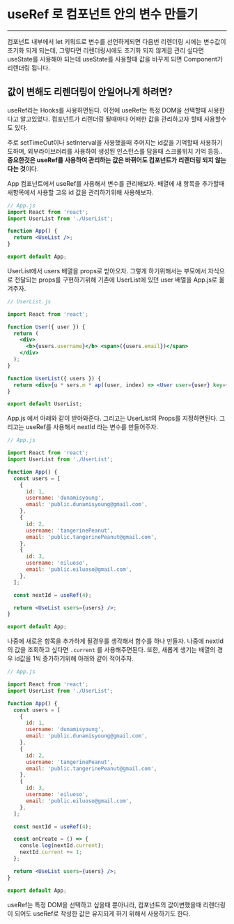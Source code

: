 # useRef 로 컴포넌트 안의 변수 만들기

---

컴포넌트 내부에서 let 키워드로 변수를 선언하게되면 다음번 리렌더링 시에는 변수값이 초기화 되게 되는데, 그렇다면 리렌더링시에도 초기화 되지 않게끔 관리 싶다면 useState를 사용해야 되는데 useState를 사용할때 값을 바꾸게 되면 Component가 리렌더링 됩니다.

## 값이 변해도 리렌더링이 안일어나게 하려면?

useRef라는 Hooks를 사용하면된다. 이전에 useRef는 특정 DOM을 선택할때 사용한다고 알고있었다. 컴포넌트가 리렌더링 될때마다 어떠한 값을 관리하고자 할때 사용할수도 있다.

주로 setTimeOut이나 setInterval을 사용했을때 주어지는 id값을 기억할때 사용하기도하며, 외부라이브러리를 사용하여 생성된 인스턴스를 담을때 스크롤위치 기억 등등.. **중요한것은 useRef를 사용하여 관리하는 값은 바뀌어도 컴포넌트가 리렌더링 되지 않는다는 것**이다.

App 컴포넌트에서 useRef를 사용해서 변수를 관리해보자. 배열에 새 항목을 추가할때 새항목에서 사용할 고유 id 값을 관리하기위해 사용해보자.

```jsx
// App.js
import React from 'react';
import UserList from './UserList';

function App() {
  return <UseList />;
}

export default App;
```

UserList에서 users 배열을 props로 받아오자. 그렇게 하기위해서는 부모에서 자식으로 전달되는 props를 구현하기위해 기존에 UserList에 있던 user 배열을 App.js로 옮겨주자.

```jsx
// UserList.js

import React from 'react';

function User({ user }) {
  return (
    <div>
      <b>{users.username}</b> <span>({users.email})</span>
    </div>
  );
}

function UserList({ users }) {
  return <div>{u * sers.m * ap((user, index) => <User user={user} key={user.id} />)}</div>;
}

export default UserList;
```

App.js 에서 아래와 같이 받아와준다. 그리고는 UserList의 Props를 지정하면된다. 그리고는 useRef를 사용해서 nextId 라는 변수를 만들어주자.

```jsx
// App.js

import React from 'react';
import UserList from './UserList';

function App() {
  const users = [
    {
      id: 1,
      username: 'dunamisyoung',
      email: 'public.dunamisyoung@gmail.com',
    },
    {
      id: 2,
      username: 'tangerinePeanut',
      email: 'public.tangerinePeanut@gmail.com',
    },
    {
      id: 3,
      username: 'eiluoso',
      email: 'public.eiluoso@gmail.com',
    },
  ];

  const nextId = useRef(4);

  return <UseList users={users} />;
}

export default App;
```

나중에 새로운 항목을 추가하게 될경우를 생각해서 함수를 하나 만들자. 나중에 nextId의 값을 조회하고 싶다면 `.current` 를 사용해주면된다. 또한, 새롭게 생기는 배열의 경우 id값을 1씩 증가하기위해 아래와 같이 적어주자.

```jsx
// App.js

import React from 'react';
import UserList from './UserList';

function App() {
  const users = [
    {
      id: 1,
      username: 'dunamisyoung',
      email: 'public.dunamisyoung@gmail.com',
    },
    {
      id: 2,
      username: 'tangerinePeanut',
      email: 'public.tangerinePeanut@gmail.com',
    },
    {
      id: 3,
      username: 'eiluoso',
      email: 'public.eiluoso@gmail.com',
    },
  ];

  const nextId = useRef(4);

  const onCreate = () => {
    consle.log(nextId.current);
    nextId.current += 1;
  };

  return <UseList users={users} />;
}

export default App;
```

useRef는 특정 DOM을 선택하고 싶을때 뿐아니라, 컴포넌트의 값이변했을때 리렌더링이 되어도 useRef로 작성한 값은 유지되게 하기 위해서 사용하기도 한다.
